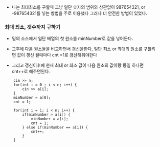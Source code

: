 - 나는 최대최소를 구할때 그냥 일단 숫자의 범위와 상관없이 987654321, or -987654321를 넣는 방법을 주로 이용했다 그러나 더 안전한 방법이 있었다.


### 최대 최소, 갯수까지 구하기

- 밑의 소스에서 일단 배열의 첫 원소를 minNumber로 값을 넣어둔다. 

- 그후에 다음 원소들을 비교하면서 갱신을한다, 일단 최소 or 최대의 원소를 구할려면 값이 갱신 될때마다 cnt =1로 갱신해줘야한다

- 그리고 갱신이후에 현재 최대 or 최소 값이 다음 원소의 값이랑 동일 하다면 cnt++로 해주면된다. 
````
    cin >> n;
    for(int i = 0 ; i < n; i++) {
        cin >> a[i];
    }
    minNumber = a[0];
    cnt = 1;

    for(int i = 1; i < n; i++) {
        if(minNumber > a[i]) {
            minNumber = a[i];
            cnt = 1;
        } else if(minNumber == a[i]) {
            cnt++;
        }
    }

````